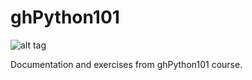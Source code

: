 # ghPython101

![alt tag](https://dl.dropboxusercontent.com/u/6459637/Blurrypaths/ghPython101/Cartel_blanco.jpg)

Documentation and exercises from ghPython101 course.


